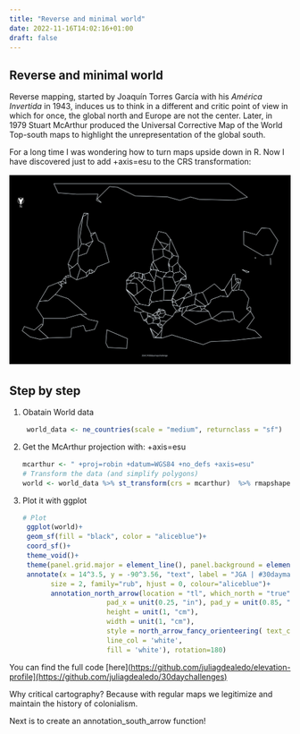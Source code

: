 ```yaml
---
title: "Reverse and minimal world"
date: 2022-11-16T14:02:16+01:00
draft: false
---
```

## Reverse and minimal world

Reverse mapping, started by Joaquín Torres García with his _América Invertida_ in 1943, induces us to think in a different and critic point of view 
in which for once, the global north and Europe are not the center. Later, in 1979 Stuart McArthur produced the Universal Corrective Map of the World
Top-south maps to highlight the unrepresentation of the global south.

For a long time I was wondering how to turn maps upside down in R. 
Now I have discovered just to add +axis=esu to the CRS transformation: 

![reversemap](/img/challenge_fin2.png)

## Step by step 

1. Obatain World data
    ```r
     world_data <- ne_countries(scale = "medium", returnclass = "sf")
     ```
2. Get the McArthur projection with: +axis=esu
     ```r 
     mcarthur <- " +proj=robin +datum=WGS84 +no_defs +axis=esu"
     # Transform the data (and simplify polygons)
     world <- world_data %>% st_transform(crs = mcarthur)  %>% rmapshaper::ms_simplify(keep = 0.001)  
    ```
3. Plot it with ggplot  
    ```r 
    # Plot
     ggplot(world)+
     geom_sf(fill = "black", color = "aliceblue")+
     coord_sf()+
     theme_void()+
     theme(panel.grid.major = element_line(), panel.background = element_rect(fill = "black"))+
     annotate(x = 14^3.5, y = -90^3.56, "text", label = "JGA | #30daymapchallenge", 
           size = 2, family="rub", hjust = 0, colour="aliceblue")+
           annotation_north_arrow(location = "tl", which_north = "true", 
                         pad_x = unit(0.25, "in"), pad_y = unit(0.85, "in"),
                         height = unit(1, "cm"),
                         width = unit(1, "cm"),
                         style = north_arrow_fancy_orienteering( text_col = 'white',
                         line_col = 'white', 
                         fill = 'white'), rotation=180) 
    ```

You can find the full code [here](https://github.com/juliagdealedo/elevation-profile](https://github.com/juliagdealedo/30daychallenges)


Why critical cartography?
Because with regular maps we legitimize and maintain the history of colonialism.

Next is to create an annotation_south_arrow function!
